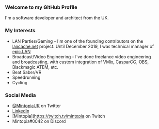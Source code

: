 ### Welcome to my GitHub Profile

I'm a software developer and architect from the UK.

### My Interests

 - LAN Parties/Gaming - I'm one of the founding contributors on the [lancache.net](https://lancache.net) project. Until December 2019, I was technical manager of [epic.LAN](https://www.epiclan.co.uk)
 - Broadcast/Video Engineering - I've done freelance video engineering and broadcasting, with custom integration of VMix, CasparCG, OBS, Blackmagic ATEM, etc.
 - Beat Saber/VR
 - Speedrunning
 - Cycling
 
### Social Media

 - [@MintopiaUK](https://twitter.com/mintopiauk) on Twitter
 - [LinkedIn](https://www.linkedin.com/in/jessicasmithuk/)
 - [Mintopia](https://twitch.tv/mintopia on Twitch
 - Mintopia#0042 on Discord

